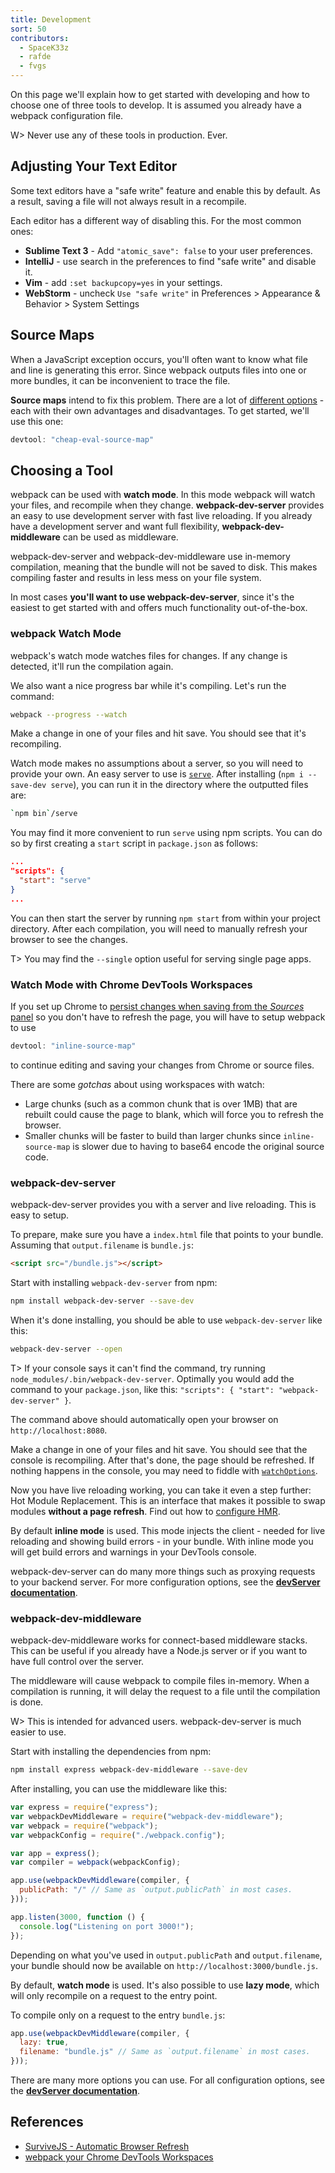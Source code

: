 ```yaml
---
title: Development
sort: 50
contributors:
  - SpaceK33z
  - rafde
  - fvgs
---
```


On this page we'll explain how to get started with developing and how to choose one of three tools to develop. It is assumed you already have a webpack configuration file.

W> Never use any of these tools in production. Ever.

## Adjusting Your Text Editor

Some text editors have a "safe write" feature and enable this by default. As a result, saving a file will not always result in a recompile.

Each editor has a different way of disabling this. For the most common ones:

* **Sublime Text 3** - Add `"atomic_save": false` to your user preferences.
* **IntelliJ** - use search in the preferences to find "safe write" and disable it.
* **Vim** - add `:set backupcopy=yes` in your settings.
* **WebStorm** - uncheck `Use "safe write"` in Preferences > Appearance & Behavior > System Settings

## Source Maps

When a JavaScript exception occurs, you'll often want to know what file and line is generating this error. Since webpack outputs files into one or more bundles, it can be inconvenient to trace the file.

**Source maps** intend to fix this problem. There are a lot of [different options](/configuration/devtool) - each with their own advantages and disadvantages. To get started, we'll use this one:

```js
devtool: "cheap-eval-source-map"
```

## Choosing a Tool

webpack can be used with **watch mode**. In this mode webpack will watch your files, and recompile when they change.
**webpack-dev-server** provides an easy to use development server with fast live reloading. If you already have a development server and want full flexibility, **webpack-dev-middleware** can be used as middleware.

webpack-dev-server and webpack-dev-middleware use in-memory compilation, meaning that the bundle will not be saved to disk. This makes compiling faster and results in less mess on your file system.

In most cases **you'll want to use webpack-dev-server**, since it's the easiest to get started with and offers much functionality out-of-the-box.

### webpack Watch Mode

webpack's watch mode watches files for changes. If any change is detected, it'll run the compilation again.

We also want a nice progress bar while it's compiling. Let's run the command:

```bash
webpack --progress --watch
```

Make a change in one of your files and hit save. You should see that it's recompiling.

Watch mode makes no assumptions about a server, so you will need to provide your own. An easy server to use is [`serve`](https://github.com/zeit/serve). After installing (`npm i --save-dev serve`), you can run it in the directory where the outputted files are:

```bash
`npm bin`/serve
```

You may find it more convenient to run `serve` using npm scripts. You can do so by first creating a `start` script in `package.json` as follows:

```json
...
"scripts": {
  "start": "serve"
}
...
```

You can then start the server by running `npm start` from within your project directory. After each compilation, you will need to manually refresh your browser to see the changes.

T> You may find the `--single` option useful for serving single page apps.

### Watch Mode with Chrome DevTools Workspaces

If you set up Chrome to [persist changes when saving from the _Sources_ panel](https://medium.com/@rafaelideleon/webpack-your-chrome-devtools-workspaces-cb9cca8d50da)
so you don't have to refresh the page, you will have to setup webpack to use

```javascript
devtool: "inline-source-map"
```

to continue editing and saving your changes from Chrome or source files.

There are some _gotchas_ about using workspaces with watch:

- Large chunks (such as a common chunk that is over 1MB) that are rebuilt could cause the page to blank,
which will force you to refresh the browser.
- Smaller chunks will be faster to build than larger chunks since `inline-source-map` is slower
due to having to base64 encode the original source code.

### webpack-dev-server

webpack-dev-server provides you with a server and live reloading. This is easy to setup.

To prepare, make sure you have a `index.html` file that points to your bundle. Assuming that `output.filename` is `bundle.js`:

```html
<script src="/bundle.js"></script>
```

Start with installing `webpack-dev-server` from npm:

```bash
npm install webpack-dev-server --save-dev
```

When it's done installing, you should be able to use `webpack-dev-server` like this:

```bash
webpack-dev-server --open
```

T> If your console says it can't find the command, try running `node_modules/.bin/webpack-dev-server`. Optimally you would add the command to your `package.json`, like this: `"scripts": { "start": "webpack-dev-server" }`.

The command above should automatically open your browser on `http://localhost:8080`.

Make a change in one of your files and hit save. You should see that the console is recompiling. After that's done, the page should be refreshed. If nothing happens in the console, you may need to fiddle with [`watchOptions`](/configuration/dev-server#devserver-watchoptions-).

Now you have live reloading working, you can take it even a step further: Hot Module Replacement. This is an interface that makes it possible to swap modules **without a page refresh**. Find out how to [configure HMR](/guides/hmr-react).

By default **inline mode** is used. This mode injects the client - needed for live reloading and showing build errors - in your bundle. With inline mode you will get build errors and warnings in your DevTools console.

webpack-dev-server can do many more things such as proxying requests to your backend server. For more configuration options, see the [**devServer documentation**](/configuration/dev-server).

### webpack-dev-middleware

webpack-dev-middleware works for connect-based middleware stacks. This can be useful if you already have a Node.js server or if you want to have full control over the server.

The middleware will cause webpack to compile files in-memory. When a compilation is running, it will delay the request to a file until the compilation is done.

W> This is intended for advanced users. webpack-dev-server is much easier to use.

Start with installing the dependencies from npm:

```bash
npm install express webpack-dev-middleware --save-dev
```

After installing, you can use the middleware like this:

```js
var express = require("express");
var webpackDevMiddleware = require("webpack-dev-middleware");
var webpack = require("webpack");
var webpackConfig = require("./webpack.config");

var app = express();
var compiler = webpack(webpackConfig);

app.use(webpackDevMiddleware(compiler, {
  publicPath: "/" // Same as `output.publicPath` in most cases.
}));

app.listen(3000, function () {
  console.log("Listening on port 3000!");
});
```

Depending on what you've used in `output.publicPath` and `output.filename`, your bundle should now be available on `http://localhost:3000/bundle.js`.

By default, **watch mode** is used. It's also possible to use **lazy mode**, which will only recompile on a request to the entry point.

To compile only on a request to the entry `bundle.js`:

```js
app.use(webpackDevMiddleware(compiler, {
  lazy: true,
  filename: "bundle.js" // Same as `output.filename` in most cases.
}));
```

There are many more options you can use. For all configuration options, see the [**devServer documentation**](/configuration/dev-server).


## References

* [SurviveJS - Automatic Browser Refresh](http://survivejs.com/webpack/developing-with-webpack/automatic-browser-refresh/)
* [webpack your Chrome DevTools Workspaces](https://medium.com/@rafaelideleon/webpack-your-chrome-devtools-workspaces-cb9cca8d50da)
